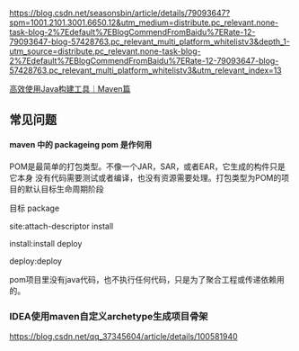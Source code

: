https://blog.csdn.net/seasonsbin/article/details/79093647?spm=1001.2101.3001.6650.12&utm_medium=distribute.pc_relevant.none-task-blog-2%7Edefault%7EBlogCommendFromBaidu%7ERate-12-79093647-blog-57428763.pc_relevant_multi_platform_whitelistv3&depth_1-utm_source=distribute.pc_relevant.none-task-blog-2%7Edefault%7EBlogCommendFromBaidu%7ERate-12-79093647-blog-57428763.pc_relevant_multi_platform_whitelistv3&utm_relevant_index=13

[高效使用Java构建工具｜Maven篇](https://mp.weixin.qq.com/s/Wvq7t2FC58jaCh4UFJ6GGQ)

## 常见问题

#### maven 中的 packageing pom 是作何用

POM是最简单的打包类型。不像一个JAR，SAR，或者EAR，它生成的构件只是它本身
没有代码需要测试或者编译，也没有资源需要处理。打包类型为POM的项目的默认目标生命周期阶段

目标 package

site:attach-descriptor install

install:install deploy

deploy:deploy

pom项目里没有java代码，也不执行任何代码，只是为了聚合工程或传递依赖用的。


### IDEA使用maven自定义archetype生成项目骨架
https://blog.csdn.net/qq_37345604/article/details/100581940
